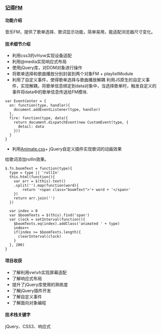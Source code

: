 ### [记得FM](https://maxyandd.github.io/Hunger-Music/index.html)

#### 功能介绍
音乐FM，提供了歌单选择、歌词显示功能，简单易用，能适配浏览器尺寸变化。
#### 技术细节介绍
- 利用css3的vh\vw实现设备适配
- 利用@media实现响应式布局
- 使用jQuery库，对DOM对象进行操作
- 将歌单选择和歌曲播放分别封装到两个对象FM + playlistModule 
- 利用了自定义事件，使得歌单选择与歌曲播放解耦
利用JS原生的自定义事件，实现解耦，将歌单信息绑定到data对象中，当选择歌单时，触发自定义的事件将data中的歌单信息传送给FM模块.
```
var EventCenter = {
  on: function(type, handler){
    document.addEventListener(type, handler)
  },
  fire: function(type, data){
    return document.dispatchEvent(new CustomEvent(type, {
      detail: data
    }))
  }
}
```
- 利用[Animate.css](https://daneden.github.io/animate.css/)+ jQuery自定义插件实现歌词的动画效果

给歌词添加rollIn效果。
```
$.fn.boomText = function(type){
  type = type || 'rollIn'
  this.html(function(){
    var arr = $(this).text()
    .split('').map(function(word){
        return '<span class="boomText">'+ word + '</span>'
    })
    return arr.join('')
  })
  
  var index = 0
  var $boomTexts = $(this).find('span')
  var clock = setInterval(function(){
    $boomTexts.eq(index).addClass('animated ' + type)
    index++
    if(index >= $boomTexts.length){
      clearInterval(clock)
    }
  }, 200)
}
```
#### 项目收获
- 了解利用vw\vh实现屏幕适配
- 了解响应式布局
- 提升了jQuery库使用的熟练度
- 了解jQuery插件开发
- 了解自定义事件
- 了解面向对象编程

#### 技术栈关键字
jQuery、CSS3、响应式